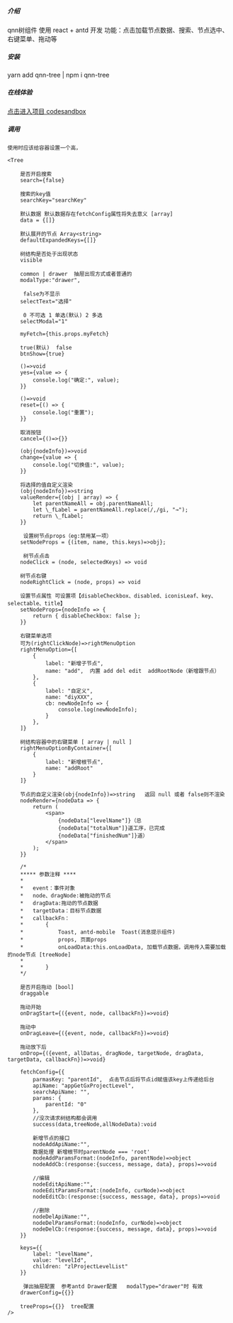 ##### 介绍

  qnn树组件
  使用 react + antd 开发
  功能：点击加载节点数据、搜索、节点选中、右键菜单、拖动等

##### 安装

  yarn add qnn-tree | npm i qnn-tree

##### 在线体验

<a href="https://codesandbox.io/s/qnn-tree-pqvn8">点击进入项目 codesandbox</a>

##### 调用

    使用时应该给容器设置一个高，

    <Tree

        是否开启搜索
        search={false}

        搜索的key值
        searchKey="searchKey"

        默认数据 默认数据存在fetchConfig属性将失去意义 [array]
        data = {[]}

        默认展开的节点 Array<string>
        defaultExpandedKeys={[]}

        树结构是否处于出现状态
        visible

        common | drawer  抽屉出现方式或者普通的
        modalType:"drawer",

         false为不显示
        selectText="选择"

         0 不可选 1 单选(默认) 2 多选
        selectModal="1"

        myFetch={this.props.myFetch}

        true(默认)  false
        btnShow={true}

        ()=>void
        yes={value => {
            console.log("确定:", value);
        }}

        ()=>void
        reset={() => {
            console.log("重置");
        }}

        取消按钮
        cancel={()=>{}}

        (obj{nodeInfo})=>void
        change={value => {
            console.log("切换值:", value);
        }}

        将选择的值自定义渲染
        (obj{nodeInfo})=>string
        valueRender={(obj | array) => {
            let parentNameAll = obj.parentNameAll;
            let \_fLabel = parentNameAll.replace(/,/gi, "→");
            return \_fLabel;
        }}

         设置树节点props（eg:禁用某一项）
        setNodeProps = {(item, name, this.keys)=>obj};

         树节点点击
        nodeClick = (node, selectedKeys) => void

        树节点右键
        nodeRightClick = (node, props) => void

        设置节点属性 可设置项【disableCheckbox、disabled、iconisLeaf、key、selectable、title】
        setNodeProps={nodeInfo => {
            return { disableCheckbox: false };
        }}

        右键菜单选项
        可为(rightClickNode)=>rightMenuOption
        rightMenuOption={[
            {
                label: "新增子节点",
                name: "add",  内置 add del edit  addRootNode（新增跟节点）
            },
            {
                label: "自定义",
                name: "diyXXX",
                cb: newNodeInfo => {
                    console.log(newNodeInfo);
                }
            },
        ]}

        树结构容器中的右键菜单 [ array | null ]
        rightMenuOptionByContainer={[
            {
                label: "新增根节点",
                name: "addRoot"
            }
        ]}

        节点的自定义渲染(obj{nodeInfo})=>string   返回 null 或者 false则不渲染
        nodeRender={nodeData => {
            return (
                <span>
                    {nodeData["levelName"]}（总
                    {nodeData["totalNum"]}道工序，已完成
                    {nodeData["finishedNum"]}道）
                </span>
            );
        }}

        /*
        ***** 参数注释 ****
        *
        *   event：事件对象
        *   node、dragNode:被拖动的节点
        *   dragData:拖动的节点数据
        *   targetData：目标节点数据
        *   callbackFn：
        *       {
        *           Toast, antd-mobile  Toast(消息提示组件)
        *           props, 页面props
        *           onLoadData:this.onLoadData, 加载节点数据，调用传入需要加载的node节点 [treeNode]
        *
        *       }
        */

        是否开启拖动 [bool]
        draggable

        拖动开始
        onDragStart={({event, node, callbackFn})=>void}

        拖动中
        onDragLeave={({event, node, callbackFn})=>void}

        拖动放下后
        onDrop={({event, allDatas, dragNode, targetNode, dragData, targetData, callbackFn})=>void}

        fetchConfig={{
            parmasKey: "parentId",  点击节点后将节点id赋值该key上传递给后台
            apiName: "appGetGxProjectLevel",
            searchApiName: "",
            params: {
                parentId: "0"
            },
            //没次请求树结构都会调用
            success(data,treeNode,allNodeData):void

            新增节点的接口
            nodeAddApiName:"",
            数据处理 新增根节时parentNode === 'root'
            nodeAddParamsFormat:(nodeInfo, parentNode)=>object
            nodeAddCb:(response:{success, message, data}, props)=>void

            //编辑
            nodeEditApiName:"",
            nodeEditParamsFormat:(nodeInfo, curNode)=>object
            nodeEditCb:(response:{success, message, data}, props)=>void

            //删除
            nodeDelApiName:"",
            nodeDelParamsFormat:(nodeInfo, curNode)=>object
            nodeDelCb:(response:{success, message, data}, props)=>void
        }}

        keys={{
            label: "levelName",
            value: "levelId",
            children: "zlProjectLevelList"
        }}

         弹出抽屉配置  参考antd Drawer配置   modalType="drawer"时 有效
        drawerConfig={{}}

        treeProps={{}}  tree配置
    />
